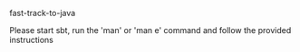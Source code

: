 fast-track-to-java

Please start sbt, run the 'man' or 'man e' command and follow the provided instructions
